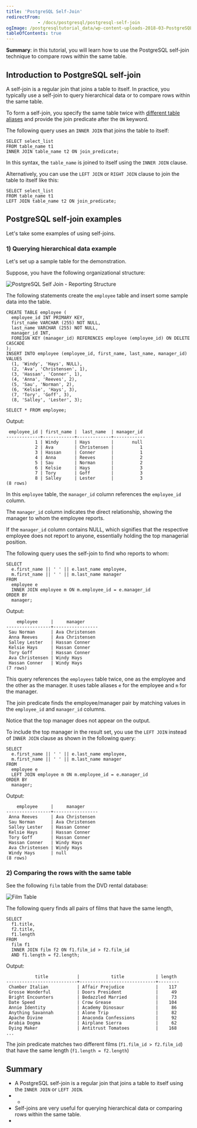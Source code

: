 ```yaml
---
title: 'PostgreSQL Self-Join'
redirectFrom: 
            - /docs/postgresql/postgresql-self-join
ogImage: /postgresqltutorial_data/wp-content-uploads-2018-03-PostgreSQL-Self-Join-Reporting-Structure.png
tableOfContents: true
---
```


**Summary**: in this tutorial, you will learn how to use the PostgreSQL self-join technique to compare rows within the same table.



## Introduction to PostgreSQL self-join



A self-join is a regular join that joins a table to itself. In practice, you typically use a self-join to query hierarchical data or to compare rows within the same table.



To form a self-join, you specify the same table twice with [different table aliases](/docs/postgresql/postgresql-alias) and provide the join predicate after the `ON` keyword.



The following query uses an `INNER JOIN` that joins the table to itself:



```
SELECT select_list
FROM table_name t1
INNER JOIN table_name t2 ON join_predicate;
```



In this syntax, the `table_name` is joined to itself using the `INNER JOIN` clause.



Alternatively, you can use the `LEFT JOIN` or `RIGHT JOIN` clause to join the table to itself like this:



```
SELECT select_list
FROM table_name t1
LEFT JOIN table_name t2 ON join_predicate;
```



## PostgreSQL self-join examples



Let's take some examples of using self-joins.



### 1) Querying hierarchical data example



Let's set up a sample table for the demonstration.



Suppose, you have the following organizational structure:



![PostgreSQL Self Join - Reporting Structure](/postgresqltutorial_data/wp-content-uploads-2018-03-PostgreSQL-Self-Join-Reporting-Structure.png)



The following statements create the `employee` table and insert some sample data into the table.



```
CREATE TABLE employee (
  employee_id INT PRIMARY KEY,
  first_name VARCHAR (255) NOT NULL,
  last_name VARCHAR (255) NOT NULL,
  manager_id INT,
  FOREIGN KEY (manager_id) REFERENCES employee (employee_id) ON DELETE CASCADE
);
INSERT INTO employee (employee_id, first_name, last_name, manager_id)
VALUES
  (1, 'Windy', 'Hays', NULL),
  (2, 'Ava', 'Christensen', 1),
  (3, 'Hassan', 'Conner', 1),
  (4, 'Anna', 'Reeves', 2),
  (5, 'Sau', 'Norman', 2),
  (6, 'Kelsie', 'Hays', 3),
  (7, 'Tory', 'Goff', 3),
  (8, 'Salley', 'Lester', 3);

SELECT * FROM employee;
```



Output:



```
 employee_id | first_name |  last_name  | manager_id
-------------+------------+-------------+------------
           1 | Windy      | Hays        |       null
           2 | Ava        | Christensen |          1
           3 | Hassan     | Conner      |          1
           4 | Anna       | Reeves      |          2
           5 | Sau        | Norman      |          2
           6 | Kelsie     | Hays        |          3
           7 | Tory       | Goff        |          3
           8 | Salley     | Lester      |          3
(8 rows)
```



In this `employee` table, the `manager_id` column references the `employee_id` column.



The `manager_id` column indicates the direct relationship, showing the manager to whom the employee reports.



If the `manager_id` column contains NULL, which signifies that the respective employee does not report to anyone, essentially holding the top managerial position.



The following query uses the self-join to find who reports to whom:



```
SELECT
  e.first_name || ' ' || e.last_name employee,
  m.first_name || ' ' || m.last_name manager
FROM
  employee e
  INNER JOIN employee m ON m.employee_id = e.manager_id
ORDER BY
  manager;
```



Output:



```
    employee     |     manager
-----------------+-----------------
 Sau Norman      | Ava Christensen
 Anna Reeves     | Ava Christensen
 Salley Lester   | Hassan Conner
 Kelsie Hays     | Hassan Conner
 Tory Goff       | Hassan Conner
 Ava Christensen | Windy Hays
 Hassan Conner   | Windy Hays
(7 rows)
```



This query references the `employees` table twice, one as the employee and the other as the manager. It uses table aliases `e` for the employee and `m` for the manager.



The join predicate finds the employee/manager pair by matching values in the `employee_id` and `manager_id` columns.



Notice that the top manager does not appear on the output.



To include the top manager in the result set, you use the `LEFT JOIN` instead of `INNER JOIN` clause as shown in the following query:



```
SELECT
  e.first_name || ' ' || e.last_name employee,
  m.first_name || ' ' || m.last_name manager
FROM
  employee e
  LEFT JOIN employee m ON m.employee_id = e.manager_id
ORDER BY
  manager;
```



Output:



```
    employee     |     manager
-----------------+-----------------
 Anna Reeves     | Ava Christensen
 Sau Norman      | Ava Christensen
 Salley Lester   | Hassan Conner
 Kelsie Hays     | Hassan Conner
 Tory Goff       | Hassan Conner
 Hassan Conner   | Windy Hays
 Ava Christensen | Windy Hays
 Windy Hays      | null
(8 rows)
```



### 2) Comparing the rows with the same table



See the following `film` table from the DVD rental database:



![Film Table](/postgresqltutorial_data/wp-content-uploads-2018-03-film_table.png)



The following query finds all pairs of films that have the same length,



```
SELECT
  f1.title,
  f2.title,
  f1.length
FROM
  film f1
  INNER JOIN film f2 ON f1.film_id > f2.film_id
  AND f1.length = f2.length;
```



Output:



```
           title           |            title            | length
---------------------------+-----------------------------+--------
 Chamber Italian           | Affair Prejudice            |    117
 Grosse Wonderful          | Doors President             |     49
 Bright Encounters         | Bedazzled Married           |     73
 Date Speed                | Crow Grease                 |    104
 Annie Identity            | Academy Dinosaur            |     86
 Anything Savannah         | Alone Trip                  |     82
 Apache Divine             | Anaconda Confessions        |     92
 Arabia Dogma              | Airplane Sierra             |     62
 Dying Maker               | Antitrust Tomatoes          |    168
...
```



The join predicate matches two different films (`f1.film_id > f2.film_id`) that have the same length (`f1.length = f2.length`)



## Summary



- A PostgreSQL self-join is a regular join that joins a table to itself using the `INNER JOIN` or `LEFT JOIN`.
- -
- Self-joins are very useful for querying hierarchical data or comparing rows within the same table.
- 
